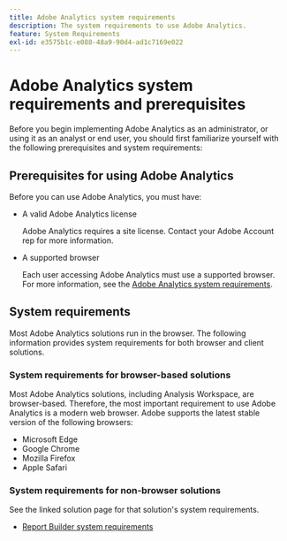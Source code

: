 ```yaml
---
title: Adobe Analytics system requirements
description: The system requirements to use Adobe Analytics.
feature: System Requirements
exl-id: e3575b1c-e088-48a9-90d4-ad1c7169e022
---
```

# Adobe Analytics system requirements and prerequisites

Before you begin implementing Adobe Analytics as an administrator, or using it as an analyst or end user, you should first familiarize yourself with the following prerequisites and system requirements:

## Prerequisites for using Adobe Analytics

Before you can use Adobe Analytics, you must have:

* A valid Adobe Analytics license

  Adobe Analytics requires a site license. Contact your Adobe Account rep for more information.

* A supported browser

  Each user accessing Adobe Analytics must use a supported browser. For more information, see the [Adobe Analytics system requirements](https://experienceleague.adobe.com/docs/analytics/analyze/admin-overview/sys-reqs.html?lang=en).

## System requirements

Most Adobe Analytics solutions run in the browser. The following information provides system requirements for both browser and client solutions. 

### System requirements for browser-based solutions

Most Adobe Analytics solutions, including Analysis Workspace, are browser-based. Therefore, the most important requirement to use Adobe Analytics is a modern web browser. Adobe supports the latest stable version of the following browsers:

* Microsoft Edge
* Google Chrome 
* Mozilla Firefox 
* Apple Safari

### System requirements for non-browser solutions

See the linked solution page for that solution's system requirements.

* [Report Builder system requirements](/help/analyze/report-builder/setup/system-requirements.md)

